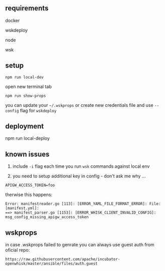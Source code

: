 ## requirements

docker

wskdeploy

node

wsk

## setup

```
npm run local-dev
```

open new terminal tab

```
npm run show-props
```

you can update your `~/.wskprops` or create new credentials file and use `--config` flag for `wskdeploy`

## deployment

npm run local-deploy

## known issues

1. include `-i` flag each time you run `wsk` commands against local env

2. you need to setup additional key in config - don't ask me why ...

```
APIGW_ACCESS_TOKEN=foo
```

therwise this happens:

```
Error: manifestreader.go [113]: [ERROR_YAML_FILE_FORMAT_ERROR]: File: [manifest.yml]: 
==> manifest_parser.go [1153]: [ERROR_WHISK_CLIENT_INVALID_CONFIG]: msg_config_missing_apigw_access_token
```

## wskprops

in case .wskprops failed to genrate you can always use guest auth from oficial repo:

`https://raw.githubusercontent.com/apache/incubator-openwhisk/master/ansible/files/auth.guest`

